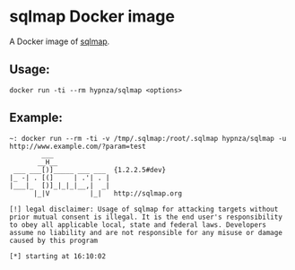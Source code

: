 # sqlmap Docker image
A Docker image of [sqlmap](http://sqlmap.org/).

## Usage:

    docker run -ti --rm hypnza/sqlmap <options>

## Example:

    ~: docker run --rm -ti -v /tmp/.sqlmap:/root/.sqlmap hypnza/sqlmap -u http://www.example.com/?param=test
            ___
           __H__
     ___ ___[)]_____ ___ ___  {1.2.2.5#dev}
    |_ -| . [(]     | .'| . |
    |___|_  [)]_|_|_|__,|  _|
          |_|V          |_|   http://sqlmap.org

    [!] legal disclaimer: Usage of sqlmap for attacking targets without prior mutual consent is illegal. It is the end user's responsibility to obey all applicable local, state and federal laws. Developers assume no liability and are not responsible for any misuse or damage caused by this program

    [*] starting at 16:10:02
